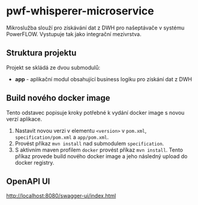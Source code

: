 # pwf-whisperer-microservice
Mikroslužba slouží pro získávání dat z DWH pro našeptávače v systému PowerFLOW. Vystupuje tak jako integrační mezivrstva.

## Struktura projektu
Projekt se skládá ze dvou submodulů:

* **app** - aplikační modul obsahující business logiku pro získání dat z DWH

## Build nového docker image
Tento odstavec popisuje kroky potřebné k vydání docker image s novou verzí aplikace.

1. Nastavit novou verzi v elementu `<version>` v `pom.xml`, `specification/pom.xml` a `app/pom.xml`.
2. Provést příkaz `mvn install` nad submodulem `specification`.
3. S aktivním maven profilem `docker` provést příkaz `mvn install`. Tento příkaz provede build nového docker image a 
   jeho následný upload do docker registry.
   
## OpenAPI UI
<http://localhost:8080/swagger-ui/index.html>